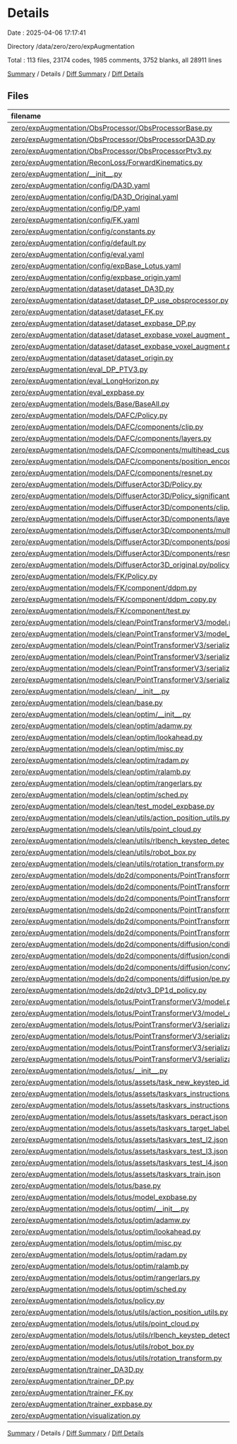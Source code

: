# Details

Date : 2025-04-06 17:17:41

Directory /data/zero/zero/expAugmentation

Total : 113 files,  23174 codes, 1985 comments, 3752 blanks, all 28911 lines

[Summary](results.md) / Details / [Diff Summary](diff.md) / [Diff Details](diff-details.md)

## Files
| filename | language | code | comment | blank | total |
| :--- | :--- | ---: | ---: | ---: | ---: |
| [zero/expAugmentation/ObsProcessor/ObsProcessorBase.py](/zero/expAugmentation/ObsProcessor/ObsProcessorBase.py) | Python | 9 | 0 | 5 | 14 |
| [zero/expAugmentation/ObsProcessor/ObsProcessorDA3D.py](/zero/expAugmentation/ObsProcessor/ObsProcessorDA3D.py) | Python | 256 | 24 | 58 | 338 |
| [zero/expAugmentation/ObsProcessor/ObsProcessorPtv3.py](/zero/expAugmentation/ObsProcessor/ObsProcessorPtv3.py) | Python | 657 | 100 | 171 | 928 |
| [zero/expAugmentation/ReconLoss/ForwardKinematics.py](/zero/expAugmentation/ReconLoss/ForwardKinematics.py) | Python | 149 | 4 | 35 | 188 |
| [zero/expAugmentation/\_\_init\_\_.py](/zero/expAugmentation/__init__.py) | Python | 0 | 0 | 1 | 1 |
| [zero/expAugmentation/config/DA3D.yaml](/zero/expAugmentation/config/DA3D.yaml) | YAML | 35 | 2 | 8 | 45 |
| [zero/expAugmentation/config/DA3D\_Original.yaml](/zero/expAugmentation/config/DA3D_Original.yaml) | YAML | 15 | 0 | 1 | 16 |
| [zero/expAugmentation/config/DP.yaml](/zero/expAugmentation/config/DP.yaml) | YAML | 88 | 1 | 15 | 104 |
| [zero/expAugmentation/config/FK.yaml](/zero/expAugmentation/config/FK.yaml) | YAML | 95 | 5 | 13 | 113 |
| [zero/expAugmentation/config/constants.py](/zero/expAugmentation/config/constants.py) | Python | 56 | 14 | 10 | 80 |
| [zero/expAugmentation/config/default.py](/zero/expAugmentation/config/default.py) | Python | 59 | 4 | 22 | 85 |
| [zero/expAugmentation/config/eval.yaml](/zero/expAugmentation/config/eval.yaml) | YAML | 28 | 3 | 9 | 40 |
| [zero/expAugmentation/config/expBase\_Lotus.yaml](/zero/expAugmentation/config/expBase_Lotus.yaml) | YAML | 114 | 16 | 14 | 144 |
| [zero/expAugmentation/config/expbase\_origin.yaml](/zero/expAugmentation/config/expbase_origin.yaml) | YAML | 116 | 35 | 21 | 172 |
| [zero/expAugmentation/dataset/dataset\_DA3D.py](/zero/expAugmentation/dataset/dataset_DA3D.py) | Python | 242 | 25 | 52 | 319 |
| [zero/expAugmentation/dataset/dataset\_DP\_use\_obsprocessor.py](/zero/expAugmentation/dataset/dataset_DP_use_obsprocessor.py) | Python | 119 | 11 | 28 | 158 |
| [zero/expAugmentation/dataset/dataset\_FK.py](/zero/expAugmentation/dataset/dataset_FK.py) | Python | 279 | 30 | 68 | 377 |
| [zero/expAugmentation/dataset/dataset\_expbase\_DP.py](/zero/expAugmentation/dataset/dataset_expbase_DP.py) | Python | 345 | 56 | 79 | 480 |
| [zero/expAugmentation/dataset/dataset\_expbase\_voxel\_augment \_use\_perceptor.py](/zero/expAugmentation/dataset/dataset_expbase_voxel_augment%20_use_perceptor.py) | Python | 346 | 71 | 88 | 505 |
| [zero/expAugmentation/dataset/dataset\_expbase\_voxel\_augment.py](/zero/expAugmentation/dataset/dataset_expbase_voxel_augment.py) | Python | 345 | 72 | 89 | 506 |
| [zero/expAugmentation/dataset/dataset\_origin.py](/zero/expAugmentation/dataset/dataset_origin.py) | Python | 387 | 43 | 78 | 508 |
| [zero/expAugmentation/eval\_DP\_PTV3.py](/zero/expAugmentation/eval_DP_PTV3.py) | Python | 337 | 36 | 82 | 455 |
| [zero/expAugmentation/eval\_LongHorizon.py](/zero/expAugmentation/eval_LongHorizon.py) | Python | 481 | 42 | 107 | 630 |
| [zero/expAugmentation/eval\_expbase.py](/zero/expAugmentation/eval_expbase.py) | Python | 490 | 38 | 102 | 630 |
| [zero/expAugmentation/models/Base/BaseAll.py](/zero/expAugmentation/models/Base/BaseAll.py) | Python | 41 | 0 | 13 | 54 |
| [zero/expAugmentation/models/DAFC/Policy.py](/zero/expAugmentation/models/DAFC/Policy.py) | Python | 484 | 88 | 101 | 673 |
| [zero/expAugmentation/models/DAFC/components/clip.py](/zero/expAugmentation/models/DAFC/components/clip.py) | Python | 34 | 1 | 9 | 44 |
| [zero/expAugmentation/models/DAFC/components/layers.py](/zero/expAugmentation/models/DAFC/components/layers.py) | Python | 415 | 15 | 60 | 490 |
| [zero/expAugmentation/models/DAFC/components/multihead\_custom\_attention.py](/zero/expAugmentation/models/DAFC/components/multihead_custom_attention.py) | Python | 401 | 18 | 49 | 468 |
| [zero/expAugmentation/models/DAFC/components/position\_encodings.py](/zero/expAugmentation/models/DAFC/components/position_encodings.py) | Python | 112 | 0 | 32 | 144 |
| [zero/expAugmentation/models/DAFC/components/resnet.py](/zero/expAugmentation/models/DAFC/components/resnet.py) | Python | 49 | 1 | 11 | 61 |
| [zero/expAugmentation/models/DiffuserActor3D/Policy.py](/zero/expAugmentation/models/DiffuserActor3D/Policy.py) | Python | 487 | 88 | 107 | 682 |
| [zero/expAugmentation/models/DiffuserActor3D/Policy\_significant\_change.py](/zero/expAugmentation/models/DiffuserActor3D/Policy_significant_change.py) | Python | 487 | 88 | 107 | 682 |
| [zero/expAugmentation/models/DiffuserActor3D/components/clip.py](/zero/expAugmentation/models/DiffuserActor3D/components/clip.py) | Python | 34 | 1 | 9 | 44 |
| [zero/expAugmentation/models/DiffuserActor3D/components/layers.py](/zero/expAugmentation/models/DiffuserActor3D/components/layers.py) | Python | 415 | 15 | 58 | 488 |
| [zero/expAugmentation/models/DiffuserActor3D/components/multihead\_custom\_attention.py](/zero/expAugmentation/models/DiffuserActor3D/components/multihead_custom_attention.py) | Python | 401 | 18 | 49 | 468 |
| [zero/expAugmentation/models/DiffuserActor3D/components/position\_encodings.py](/zero/expAugmentation/models/DiffuserActor3D/components/position_encodings.py) | Python | 112 | 0 | 32 | 144 |
| [zero/expAugmentation/models/DiffuserActor3D/components/resnet.py](/zero/expAugmentation/models/DiffuserActor3D/components/resnet.py) | Python | 49 | 1 | 11 | 61 |
| [zero/expAugmentation/models/DiffuserActor3D\_original.py/policy.py](/zero/expAugmentation/models/DiffuserActor3D_original.py/policy.py) | Python | 553 | 49 | 68 | 670 |
| [zero/expAugmentation/models/FK/Policy.py](/zero/expAugmentation/models/FK/Policy.py) | Python | 342 | 46 | 110 | 498 |
| [zero/expAugmentation/models/FK/component/ddpm.py](/zero/expAugmentation/models/FK/component/ddpm.py) | Python | 39 | 1 | 14 | 54 |
| [zero/expAugmentation/models/FK/component/ddpm\_copy.py](/zero/expAugmentation/models/FK/component/ddpm_copy.py) | Python | 77 | 3 | 22 | 102 |
| [zero/expAugmentation/models/FK/component/test.py](/zero/expAugmentation/models/FK/component/test.py) | Python | 5 | 0 | 4 | 9 |
| [zero/expAugmentation/models/clean/PointTransformerV3/model.py](/zero/expAugmentation/models/clean/PointTransformerV3/model.py) | Python | 946 | 56 | 107 | 1,109 |
| [zero/expAugmentation/models/clean/PointTransformerV3/model\_ca.py](/zero/expAugmentation/models/clean/PointTransformerV3/model_ca.py) | Python | 399 | 18 | 39 | 456 |
| [zero/expAugmentation/models/clean/PointTransformerV3/serialization/\_\_init\_\_.py](/zero/expAugmentation/models/clean/PointTransformerV3/serialization/__init__.py) | Python | 8 | 0 | 1 | 9 |
| [zero/expAugmentation/models/clean/PointTransformerV3/serialization/default.py](/zero/expAugmentation/models/clean/PointTransformerV3/serialization/default.py) | Python | 46 | 1 | 13 | 60 |
| [zero/expAugmentation/models/clean/PointTransformerV3/serialization/hilbert.py](/zero/expAugmentation/models/clean/PointTransformerV3/serialization/hilbert.py) | Python | 190 | 42 | 72 | 304 |
| [zero/expAugmentation/models/clean/PointTransformerV3/serialization/z\_order.py](/zero/expAugmentation/models/clean/PointTransformerV3/serialization/z_order.py) | Python | 96 | 6 | 25 | 127 |
| [zero/expAugmentation/models/clean/\_\_init\_\_.py](/zero/expAugmentation/models/clean/__init__.py) | Python | 0 | 0 | 1 | 1 |
| [zero/expAugmentation/models/clean/base.py](/zero/expAugmentation/models/clean/base.py) | Python | 64 | 0 | 16 | 80 |
| [zero/expAugmentation/models/clean/optim/\_\_init\_\_.py](/zero/expAugmentation/models/clean/optim/__init__.py) | Python | 6 | 0 | 2 | 8 |
| [zero/expAugmentation/models/clean/optim/adamw.py](/zero/expAugmentation/models/clean/optim/adamw.py) | Python | 81 | 13 | 20 | 114 |
| [zero/expAugmentation/models/clean/optim/lookahead.py](/zero/expAugmentation/models/clean/optim/lookahead.py) | Python | 81 | 7 | 10 | 98 |
| [zero/expAugmentation/models/clean/optim/misc.py](/zero/expAugmentation/models/clean/optim/misc.py) | Python | 49 | 1 | 7 | 57 |
| [zero/expAugmentation/models/clean/optim/radam.py](/zero/expAugmentation/models/clean/optim/radam.py) | Python | 148 | 4 | 58 | 210 |
| [zero/expAugmentation/models/clean/optim/ralamb.py](/zero/expAugmentation/models/clean/optim/ralamb.py) | Python | 71 | 6 | 23 | 100 |
| [zero/expAugmentation/models/clean/optim/rangerlars.py](/zero/expAugmentation/models/clean/optim/rangerlars.py) | Python | 8 | 3 | 4 | 15 |
| [zero/expAugmentation/models/clean/optim/sched.py](/zero/expAugmentation/models/clean/optim/sched.py) | Python | 95 | 2 | 17 | 114 |
| [zero/expAugmentation/models/clean/test\_model\_expbase.py](/zero/expAugmentation/models/clean/test_model_expbase.py) | Python | 220 | 19 | 49 | 288 |
| [zero/expAugmentation/models/clean/utils/action\_position\_utils.py](/zero/expAugmentation/models/clean/utils/action_position_utils.py) | Python | 68 | 36 | 13 | 117 |
| [zero/expAugmentation/models/clean/utils/point\_cloud.py](/zero/expAugmentation/models/clean/utils/point_cloud.py) | Python | 34 | 1 | 13 | 48 |
| [zero/expAugmentation/models/clean/utils/rlbench\_keystep\_detection.py](/zero/expAugmentation/models/clean/utils/rlbench_keystep_detection.py) | Python | 37 | 1 | 10 | 48 |
| [zero/expAugmentation/models/clean/utils/robot\_box.py](/zero/expAugmentation/models/clean/utils/robot_box.py) | Python | 73 | 0 | 16 | 89 |
| [zero/expAugmentation/models/clean/utils/rotation\_transform.py](/zero/expAugmentation/models/clean/utils/rotation_transform.py) | Python | 158 | 9 | 30 | 197 |
| [zero/expAugmentation/models/dp2d/components/PointTransformerV3/model.py](/zero/expAugmentation/models/dp2d/components/PointTransformerV3/model.py) | Python | 946 | 56 | 107 | 1,109 |
| [zero/expAugmentation/models/dp2d/components/PointTransformerV3/model\_ca.py](/zero/expAugmentation/models/dp2d/components/PointTransformerV3/model_ca.py) | Python | 399 | 18 | 39 | 456 |
| [zero/expAugmentation/models/dp2d/components/PointTransformerV3/serialization/\_\_init\_\_.py](/zero/expAugmentation/models/dp2d/components/PointTransformerV3/serialization/__init__.py) | Python | 8 | 0 | 1 | 9 |
| [zero/expAugmentation/models/dp2d/components/PointTransformerV3/serialization/default.py](/zero/expAugmentation/models/dp2d/components/PointTransformerV3/serialization/default.py) | Python | 46 | 1 | 13 | 60 |
| [zero/expAugmentation/models/dp2d/components/PointTransformerV3/serialization/hilbert.py](/zero/expAugmentation/models/dp2d/components/PointTransformerV3/serialization/hilbert.py) | Python | 190 | 42 | 72 | 304 |
| [zero/expAugmentation/models/dp2d/components/PointTransformerV3/serialization/z\_order.py](/zero/expAugmentation/models/dp2d/components/PointTransformerV3/serialization/z_order.py) | Python | 96 | 6 | 25 | 127 |
| [zero/expAugmentation/models/dp2d/components/diffusion/conditional\_unet1d.py](/zero/expAugmentation/models/dp2d/components/diffusion/conditional_unet1d.py) | Python | 182 | 10 | 37 | 229 |
| [zero/expAugmentation/models/dp2d/components/diffusion/conditionalunet2d.py](/zero/expAugmentation/models/dp2d/components/diffusion/conditionalunet2d.py) | Python | 183 | 8 | 45 | 236 |
| [zero/expAugmentation/models/dp2d/components/diffusion/conv2d\_components.py](/zero/expAugmentation/models/dp2d/components/diffusion/conv2d_components.py) | Python | 75 | 9 | 31 | 115 |
| [zero/expAugmentation/models/dp2d/components/diffusion/pe.py](/zero/expAugmentation/models/dp2d/components/diffusion/pe.py) | Python | 15 | 0 | 4 | 19 |
| [zero/expAugmentation/models/dp2d/ptv3\_DP1d\_policy.py](/zero/expAugmentation/models/dp2d/ptv3_DP1d_policy.py) | Python | 163 | 28 | 51 | 242 |
| [zero/expAugmentation/models/lotus/PointTransformerV3/model.py](/zero/expAugmentation/models/lotus/PointTransformerV3/model.py) | Python | 946 | 56 | 107 | 1,109 |
| [zero/expAugmentation/models/lotus/PointTransformerV3/model\_ca.py](/zero/expAugmentation/models/lotus/PointTransformerV3/model_ca.py) | Python | 399 | 18 | 39 | 456 |
| [zero/expAugmentation/models/lotus/PointTransformerV3/serialization/\_\_init\_\_.py](/zero/expAugmentation/models/lotus/PointTransformerV3/serialization/__init__.py) | Python | 8 | 0 | 1 | 9 |
| [zero/expAugmentation/models/lotus/PointTransformerV3/serialization/default.py](/zero/expAugmentation/models/lotus/PointTransformerV3/serialization/default.py) | Python | 46 | 1 | 13 | 60 |
| [zero/expAugmentation/models/lotus/PointTransformerV3/serialization/hilbert.py](/zero/expAugmentation/models/lotus/PointTransformerV3/serialization/hilbert.py) | Python | 190 | 42 | 72 | 304 |
| [zero/expAugmentation/models/lotus/PointTransformerV3/serialization/z\_order.py](/zero/expAugmentation/models/lotus/PointTransformerV3/serialization/z_order.py) | Python | 96 | 6 | 25 | 127 |
| [zero/expAugmentation/models/lotus/\_\_init\_\_.py](/zero/expAugmentation/models/lotus/__init__.py) | Python | 0 | 0 | 1 | 1 |
| [zero/expAugmentation/models/lotus/assets/task\_new\_keystep\_ids.json](/zero/expAugmentation/models/lotus/assets/task_new_keystep_ids.json) | JSON | 113 | 0 | 1 | 114 |
| [zero/expAugmentation/models/lotus/assets/taskvars\_instructions\_new.json](/zero/expAugmentation/models/lotus/assets/taskvars_instructions_new.json) | JSON | 594 | 0 | 0 | 594 |
| [zero/expAugmentation/models/lotus/assets/taskvars\_instructions\_peract.json](/zero/expAugmentation/models/lotus/assets/taskvars_instructions_peract.json) | JSON | 1,583 | 0 | 0 | 1,583 |
| [zero/expAugmentation/models/lotus/assets/taskvars\_peract.json](/zero/expAugmentation/models/lotus/assets/taskvars_peract.json) | JSON | 251 | 0 | 0 | 251 |
| [zero/expAugmentation/models/lotus/assets/taskvars\_target\_label\_zrange.json](/zero/expAugmentation/models/lotus/assets/taskvars_target_label_zrange.json) | JSON | 1,968 | 0 | 3 | 1,971 |
| [zero/expAugmentation/models/lotus/assets/taskvars\_test\_l2.json](/zero/expAugmentation/models/lotus/assets/taskvars_test_l2.json) | JSON | 30 | 0 | 1 | 31 |
| [zero/expAugmentation/models/lotus/assets/taskvars\_test\_l3.json](/zero/expAugmentation/models/lotus/assets/taskvars_test_l3.json) | JSON | 23 | 0 | 0 | 23 |
| [zero/expAugmentation/models/lotus/assets/taskvars\_test\_l4.json](/zero/expAugmentation/models/lotus/assets/taskvars_test_l4.json) | JSON | 14 | 0 | 0 | 14 |
| [zero/expAugmentation/models/lotus/assets/taskvars\_train.json](/zero/expAugmentation/models/lotus/assets/taskvars_train.json) | JSON | 33 | 0 | 0 | 33 |
| [zero/expAugmentation/models/lotus/base.py](/zero/expAugmentation/models/lotus/base.py) | Python | 64 | 0 | 16 | 80 |
| [zero/expAugmentation/models/lotus/model\_expbase.py](/zero/expAugmentation/models/lotus/model_expbase.py) | Python | 604 | 46 | 78 | 728 |
| [zero/expAugmentation/models/lotus/optim/\_\_init\_\_.py](/zero/expAugmentation/models/lotus/optim/__init__.py) | Python | 6 | 0 | 2 | 8 |
| [zero/expAugmentation/models/lotus/optim/adamw.py](/zero/expAugmentation/models/lotus/optim/adamw.py) | Python | 81 | 13 | 20 | 114 |
| [zero/expAugmentation/models/lotus/optim/lookahead.py](/zero/expAugmentation/models/lotus/optim/lookahead.py) | Python | 81 | 7 | 10 | 98 |
| [zero/expAugmentation/models/lotus/optim/misc.py](/zero/expAugmentation/models/lotus/optim/misc.py) | Python | 49 | 1 | 7 | 57 |
| [zero/expAugmentation/models/lotus/optim/radam.py](/zero/expAugmentation/models/lotus/optim/radam.py) | Python | 148 | 4 | 58 | 210 |
| [zero/expAugmentation/models/lotus/optim/ralamb.py](/zero/expAugmentation/models/lotus/optim/ralamb.py) | Python | 71 | 6 | 23 | 100 |
| [zero/expAugmentation/models/lotus/optim/rangerlars.py](/zero/expAugmentation/models/lotus/optim/rangerlars.py) | Python | 8 | 3 | 4 | 15 |
| [zero/expAugmentation/models/lotus/optim/sched.py](/zero/expAugmentation/models/lotus/optim/sched.py) | Python | 95 | 2 | 17 | 114 |
| [zero/expAugmentation/models/lotus/policy.py](/zero/expAugmentation/models/lotus/policy.py) | Python | 0 | 0 | 1 | 1 |
| [zero/expAugmentation/models/lotus/utils/action\_position\_utils.py](/zero/expAugmentation/models/lotus/utils/action_position_utils.py) | Python | 68 | 120 | 24 | 212 |
| [zero/expAugmentation/models/lotus/utils/point\_cloud.py](/zero/expAugmentation/models/lotus/utils/point_cloud.py) | Python | 34 | 1 | 13 | 48 |
| [zero/expAugmentation/models/lotus/utils/rlbench\_keystep\_detection.py](/zero/expAugmentation/models/lotus/utils/rlbench_keystep_detection.py) | Python | 37 | 1 | 10 | 48 |
| [zero/expAugmentation/models/lotus/utils/robot\_box.py](/zero/expAugmentation/models/lotus/utils/robot_box.py) | Python | 45 | 35 | 18 | 98 |
| [zero/expAugmentation/models/lotus/utils/rotation\_transform.py](/zero/expAugmentation/models/lotus/utils/rotation_transform.py) | Python | 158 | 9 | 30 | 197 |
| [zero/expAugmentation/trainer\_DA3D.py](/zero/expAugmentation/trainer_DA3D.py) | Python | 100 | 30 | 35 | 165 |
| [zero/expAugmentation/trainer\_DP.py](/zero/expAugmentation/trainer_DP.py) | Python | 119 | 30 | 36 | 185 |
| [zero/expAugmentation/trainer\_FK.py](/zero/expAugmentation/trainer_FK.py) | Python | 102 | 32 | 35 | 169 |
| [zero/expAugmentation/trainer\_expbase.py](/zero/expAugmentation/trainer_expbase.py) | Python | 243 | 54 | 58 | 355 |
| [zero/expAugmentation/visualization.py](/zero/expAugmentation/visualization.py) | Python | 1 | 0 | 1 | 2 |

[Summary](results.md) / Details / [Diff Summary](diff.md) / [Diff Details](diff-details.md)